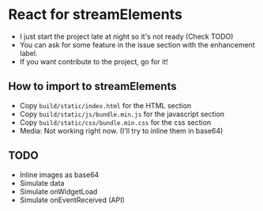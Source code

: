 # React for streamElements

- I just start the project late at night so it's not ready (Check TODO)
- You can ask for some feature in the issue section with the enhancement label.
- If you want contribute to the project, go for it!

## How to import to streamElements

- Copy `build/static/index.html` for the HTML section
- Copy `build/static/js/bundle.min.js` for the javascript section
- Copy `build/static/css/bundle.min.css` for the css section
- Media: Not working right now. (I'll try to inline them in base64)

## TODO

- Inline images as base64
- Simulate data
- Simulate onWidgetLoad
- Simulate onEventReceived (API)
